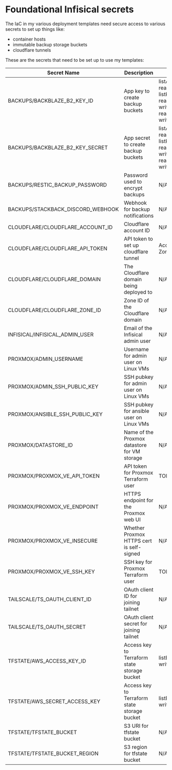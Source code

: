 # Foundational Infisical secrets

The IaC in my various deployment templates need secure access to various secrets to set up things like:

* container hosts
* immutable backup storage buckets
* cloudflare tunnels

These are the secrets that need to be set up to use my templates:

| Secret Name | Description | Required Permissions |
| --- | --- | --- |
| BACKUPS/BACKBLAZE_B2_KEY_ID | App key to create backup buckets | listAllBucketNames, listBuckets, readBuckets, writeBuckets, listKeys, writeKeys, deleteKeys, readBucketEncryption, writeBucketEncryption, readBucketRetentions, writeBucketRetentions |
| BACKUPS/BACKBLAZE_B2_KEY_SECRET | App secret to create backup buckets | listAllBucketNames, listBuckets, readBuckets, writeBuckets, listKeys, writeKeys, deleteKeys, readBucketEncryption, writeBucketEncryption, readBucketRetentions, writeBucketRetentions |
| BACKUPS/RESTIC_BACKUP_PASSWORD | Password used to encrypt backups | N/A |
| BACKUPS/STACKBACK_DISCORD_WEBHOOK | Webhook for backup notifications | N/A |
| CLOUDFLARE/CLOUDFLARE_ACCOUNT_ID | Cloudflare account ID | N/A |
| CLOUDFLARE/CLOUDFLARE_API_TOKEN | API token to set up cloudflare tunnel | Account.Cloudflare_Tunnel:Edit, Zone.DNS:Edit |
| CLOUDFLARE/CLOUDFLARE_DOMAIN | The Cloudflare domain being deployed to | N/A |
| CLOUDFLARE/CLOUDFLARE_ZONE_ID | Zone ID of the Cloudflare domain | N/A |
| INFISICAL/INFISICAL_ADMIN_USER | Email of the Infisical admin user | N/A |
| PROXMOX/ADMIN_USERNAME | Username for admin user on Linux VMs | N/A |
| PROXMOX/ADMIN_SSH_PUBLIC_KEY | SSH pubkey for admin user on Linux VMs | N/A |
| PROXMOX/ANSIBLE_SSH_PUBLIC_KEY | SSH pubkey for ansible user on Linux VMs | N/A |
| PROXMOX/DATASTORE_ID | Name of the Proxmox datastore for VM storage | N/A |
| PROXMOX/PROXMOX_VE_API_TOKEN | API token for Proxmox Terraform user | TODO |
| PROXMOX/PROXMOX_VE_ENDPOINT | HTTPS endpoint for the Proxmox web UI | N/A |
| PROXMOX/PROXMOX_VE_INSECURE | Whether Proxmox HTTPS cert is self-signed | N/A |
| PROXMOX/PROXMOX_VE_SSH_KEY | SSH key for Proxmox Terraform user | TODO |
| TAILSCALE/TS_OAUTH_CLIENT_ID | OAuth client ID for joining tailnet | N/A |
| TAILSCALE/TS_OAUTH_SECRET | OAuth client secret for joining tailnet | N/A |
| TFSTATE/AWS_ACCESS_KEY_ID | Access key to Terraform state storage bucket | listBuckets, readObjects, writeObjects, deleteObjects |
| TFSTATE/AWS_SECRET_ACCESS_KEY | Access key to Terraform state storage bucket | listBuckets, readObjects, writeObjects, deleteObjects |
| TFSTATE/TFSTATE_BUCKET | S3 URI for tfstate bucket | N/A |
| TFSTATE/TFSTATE_BUCKET_REGION | S3 region for tfstate bucket | N/A |
